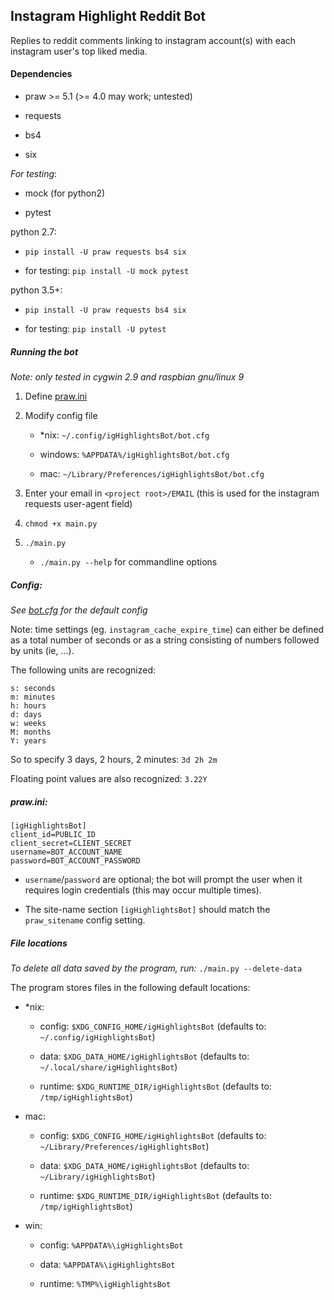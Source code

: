 ## Instagram Highlight Reddit Bot

Replies to reddit comments linking to instagram account(s) with each instagram
user's top liked media.

#### Dependencies

- praw >= 5.1 (>= 4.0 may work; untested)

- requests

- bs4

- six

*For testing*:

- mock (for python2)

- pytest

python 2.7:

- `pip install -U praw requests bs4 six`

- for testing: `pip install -U mock pytest`

python 3.5+:

- `pip install -U praw requests bs4 six`

- for testing: `pip install -U pytest`

##### Running the bot

*Note: only tested in cygwin 2.9 and raspbian gnu/linux 9*

1. Define [praw.ini](https://praw.readthedocs.io/en/latest/getting_started/configuration/prawini.html)

2. Modify config file

    - \*nix: `~/.config/igHighlightsBot/bot.cfg`

    - windows: `%APPDATA%/igHighlightsBot/bot.cfg`

    - mac: `~/Library/Preferences/igHighlightsBot/bot.cfg`

3. Enter your email in `<project root>/EMAIL` (this is used for the instagram
requests user-agent field)

4. `chmod +x main.py`

5. `./main.py`

    - `./main.py --help` for commandline options

##### Config:

*See [bot.cfg](bot.cfg) for the default config*

Note: time settings (eg. `instagram_cache_expire_time`) can either be defined
as a total number of seconds or as a string consisting of numbers followed by
units (ie, <number><unit><number><unit> ...).

The following units are recognized:

    s: seconds
    m: minutes
    h: hours
    d: days
    w: weeks
    M: months
    Y: years

So to specify 3 days, 2 hours, 2 minutes: `3d 2h 2m`

Floating point values are also recognized: `3.22Y`

##### praw.ini:

    [igHighlightsBot]
    client_id=PUBLIC_ID
    client_secret=CLIENT_SECRET
    username=BOT_ACCOUNT_NAME
    password=BOT_ACCOUNT_PASSWORD

- `username`/`password` are optional; the bot will prompt the user when it
requires login credentials (this may occur multiple times).

- The site-name section `[igHighlightsBot]` should match the `praw_sitename`
config setting.

##### File locations

*To delete all data saved by the program, run:* `./main.py --delete-data`

The program stores files in the following default locations:

- \*nix:

    - config: `$XDG_CONFIG_HOME/igHighlightsBot` (defaults to:
    `~/.config/igHighlightsBot`)

    - data: `$XDG_DATA_HOME/igHighlightsBot` (defaults to:
    `~/.local/share/igHighlightsBot`)

    - runtime: `$XDG_RUNTIME_DIR/igHighlightsBot` (defaults to:
    `/tmp/igHighlightsBot`)

- mac:

    - config: `$XDG_CONFIG_HOME/igHighlightsBot` (defaults to:
    `~/Library/Preferences/igHighlightsBot`)

    - data: `$XDG_DATA_HOME/igHighlightsBot` (defaults to:
    `~/Library/igHighlightsBot`)

    - runtime: `$XDG_RUNTIME_DIR/igHighlightsBot` (defaults to:
    `/tmp/igHighlightsBot`)

- win:

    - config: `%APPDATA%\igHighlightsBot`

    - data: `%APPDATA%\igHighlightsBot`

    - runtime: `%TMP%\igHighlightsBot`

